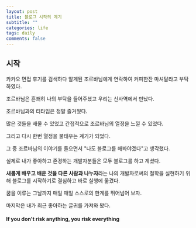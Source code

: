 ```yaml
---
layout: post
title: 블로그 시작의 계기
subtitle: ""
categories: life
tags: daily
comments: false
---
```


## 시작

카카오 면접 후기를 검색하다 알게된 조르바님에게 연락하여 커피한잔 마셔달라고 부탁하였다.

조르바님은 흔쾌히 나의 부탁을 들어주셨고 우리는 신사역에서 만났다.

조르바님과의 티타임은 정말 즐거웠다.

많은 것들을 배울 수 있었고 간접적으로 조르바님의 열정을 느낄 수 있었다.

그리고 다시 한번 열정을 불태우는 계기가 되었다.

그 중 조르바님의 이야기를 들으면서 "나도 블로그를 해봐야겠다"고 생각했다.

실제로 내가 좋아하고 존경하는 개발자분들은 모두 블로그를 하고 계셨다.

**새롭게 배우고 배운 것을 다른 사람과 나누자**라는 나의 개발자로써의 철학을 실현하기 위해 블로그를 시작하기로 결심하고 바로 실행에 옮겼다.

꿈을 이루는 그날까지 매일 매일 스스로의 한계를 뛰어넘어 보자.

마지막은 내가 최근 좋아하는 글귀를 가져와 봤다.

#### If you don't risk anything, you risk everything
